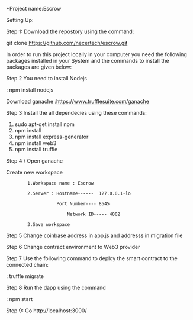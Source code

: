 *Project name:Escrow

Setting Up:

Step 1: Download the repostory using the command:

git clone https://github.com/necertech/escrow.git 

In order to run this project locally in your computer you need the following packages installed in your System and the commands to install the packages are given below:

Step 2 You need to install Nodejs

<command> : npm install nodejs

 Download ganache :https://www.trufflesuite.com/ganache
 
Step 3 Install the all dependecies using these commands:

1. sudo apt-get install npm
2. npm install
3. npm install express-generator
4. npm install web3
5. npm install truffle


Step 4 / Open ganache

Create new workspace

			1.Workspace name : Escrow

			2.Server : Hostname------  127.0.0.1-lo

		      		   Port Number---- 8545

		            	   Network ID----- 4002
					   
			3.Save workspace
Step 5 Change coinbase address in app.js and addresss in migration file

Step 6 Change contract environment to Web3 provider

Step 7 Use the following command to deploy the smart contract to the connected chain:

   <command> : truffle migrate
   
Step 8 Run the dapp using the command

   <command> :  npm start  
   
Step 9: Go http://localhost:3000/
